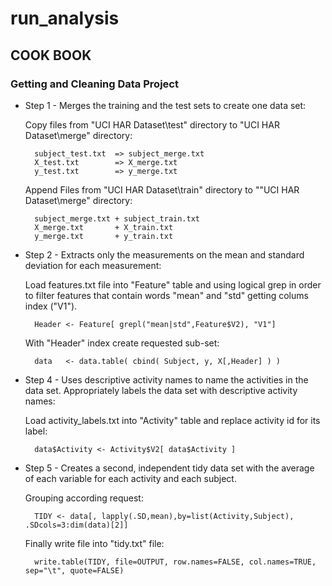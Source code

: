 run_analysis
============

## COOK BOOK
### Getting and Cleaning Data Project 

* Step 1 - Merges the training and the test sets to create one data set:

	Copy files from "UCI HAR Dataset\test" directory to "UCI HAR Dataset\merge" directory:
	
		subject_test.txt  => subject_merge.txt
		X_test.txt        => X_merge.txt
		y_test.txt        => y_merge.txt
	
	Append Files from "UCI HAR Dataset\train" directory to ""UCI HAR Dataset\merge" directory:
	
		subject_merge.txt + subject_train.txt
		X_merge.txt       + X_train.txt
		y_merge.txt       + y_train.txt
		
* Step 2 - Extracts only the measurements on the mean and standard deviation for each measurement:

	Load features.txt file into "Feature" table and using logical grep in order to filter features that contain words "mean" and "std" getting colums index ("V1").
	
		Header <- Feature[ grepl("mean|std",Feature$V2), "V1"]
	
	With "Header" index create requested sub-set:
	
		data   <- data.table( cbind( Subject, y, X[,Header] ) )
		
* Step 4 - Uses descriptive activity names to name the activities in the data set. Appropriately labels the data set with descriptive activity names:

	Load activity_labels.txt into "Activity" table and replace activity id for its label:
	
		data$Activity <- Activity$V2[ data$Activity ]

* Step 5 - Creates a second, independent tidy data set with the average of each variable for each activity and each subject. 

	Grouping according request:
	
		TIDY <- data[, lapply(.SD,mean),by=list(Activity,Subject), .SDcols=3:dim(data)[2]]
	
	Finally write file into "tidy.txt" file:
	
		write.table(TIDY, file=OUTPUT, row.names=FALSE, col.names=TRUE, sep="\t", quote=FALSE)
